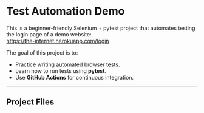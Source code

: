 # Test Automation Demo

This is a beginner-friendly Selenium + pytest project that automates testing the login page of a demo website:  
https://the-internet.herokuapp.com/login

The goal of this project is to:
- Practice writing automated browser tests.
- Learn how to run tests using **pytest**.
- Use **GitHub Actions** for continuous integration.

---

## Project Files

